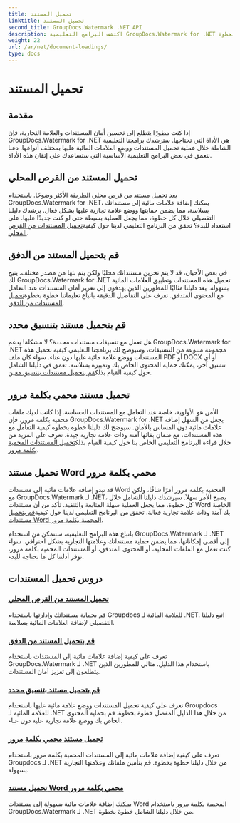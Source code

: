 ```yaml
---
title: تحميل المستند
linktitle: تحميل المستند
second_title: GroupDocs.Watermark .NET API
description: اكتشف البرامج التعليمية GroupDocs.Watermark for .NET لتحميل المستندات ووضع علامة مائية عليها، مما يضمن أمان المستندات والعلامة التجارية من خلال أدلة خطوة بخطوة.
weight: 22
url: /ar/net/document-loadings/
type: docs
---
```

# تحميل المستند

## مقدمة
إذا كنت مطورًا يتطلع إلى تحسين أمان المستندات والعلامة التجارية، فإن GroupDocs.Watermark for .NET هي الأداة التي تحتاجها. سترشدك برامجنا التعليمية الشاملة خلال عملية تحميل المستندات ووضع العلامات المائية عليها بمختلف أنواعها. دعنا نتعمق في بعض البرامج التعليمية الأساسية التي ستساعدك على إتقان هذه الأداة.

## تحميل المستند من القرص المحلي
يعد تحميل مستند من قرص محلي الطريقة الأكثر وضوحًا. باستخدام GroupDocs.Watermark for .NET، يمكنك إضافة علامات مائية إلى مستنداتك بسلاسة، مما يضمن حمايتها ووضع علامة تجارية عليها بشكل فعال. يرشدك دليلنا التفصيلي خلال كل خطوة، مما يجعل العملية بسيطة حتى لو كنت جديدًا عليها. على استعداد للبدء؟ تحقق من البرنامج التعليمي لدينا حول كيفية[تحميل المستندات من القرص المحلي](./load-document-from-local-disk/).

## قم بتحميل المستند من الدفق
 في بعض الأحيان، قد لا يتم تخزين مستنداتك محليًا ولكن يتم بثها من مصدر مختلف. يتيح لك GroupDocs.Watermark for .NET تحميل هذه المستندات وتطبيق العلامات المائية بسهولة. يعد دليلنا مثاليًا للمطورين الذين يهدفون إلى تعزيز أمان المستندات عند التعامل مع المحتوى المتدفق. تعرف على التفاصيل الدقيقة باتباع تعليماتنا خطوة بخطوة[تحميل المستندات من الدفق](./load-document-from-stream/).

## قم بتحميل مستند بتنسيق محدد
هل تعمل مع تنسيقات مستندات محددة؟ لا مشكلة! يدعم GroupDocs.Watermark for .NET مجموعة متنوعة من التنسيقات، وسيوضح لك برنامجنا التعليمي كيفية تحميل هذه المستندات ووضع علامة مائية عليها دون عناء. سواء كان ملف PDF أو DOCX أو أي تنسيق آخر، يمكنك حماية المحتوى الخاص بك وتمييزه بسلاسة. تعمق في دليلنا الشامل حول كيفية القيام بذلك[قم بتحميل مستندات بتنسيق معين](./load-specific-format-document/).

## تحميل مستند محمي بكلمة مرور
 الأمن هو الأولوية، خاصة عند التعامل مع المستندات الحساسة. إذا كانت لديك ملفات محمية بكلمة مرور، فإن GroupDocs.Watermark for .NET يجعل من السهل إضافة علامات مائية دون المساس بالأمان. سيوضح لك دليلنا خطوة بخطوة كيفية التعامل مع هذه المستندات، مع ضمان بقائها آمنة وذات علامة تجارية جيدة. تعرف على المزيد من خلال قراءة البرنامج التعليمي الخاص بنا حول كيفية القيام بذلك[تحميل المستندات المحمية بكلمة مرور](./load-password-protected-document/).

## تحميل مستند Word محمي بكلمة مرور
قد تبدو إضافة علامات مائية إلى مستندات Word المحمية بكلمة مرور أمرًا شاقًا، ولكن مع GroupDocs.Watermark لـ .NET، يصبح الأمر سهلاً. سيرشدك دليلنا الشامل خلال كل خطوة، مما يجعل العملية سهلة المتابعة والتنفيذ. تأكد من أن مستندات Word الخاصة بك آمنة وذات علامة تجارية فعالة. تحقق من البرنامج التعليمي لدينا حول كيفية[قم بتحميل مستندات Word المحمية بكلمة مرور](./load-password-protected-word-document/).

باتباع هذه البرامج التعليمية، ستتمكن من استخدام GroupDocs.Watermark لـ .NET إلى أقصى إمكاناتها، مما يضمن حماية مستنداتك وعلامتها التجارية بشكل احترافي. سواء كنت تعمل مع الملفات المحلية، أو المحتوى المتدفق، أو المستندات المحمية بكلمة مرور، توفر أدلتنا كل ما تحتاجه للبدء.
## دروس تحميل المستندات
### [تحميل المستند من القرص المحلي](./load-document-from-local-disk/)
قم بحماية مستنداتك وإدارتها باستخدام Groupdocs للعلامة المائية لـ .NET. اتبع دليلنا التفصيلي لإضافة العلامات المائية بسلاسة.
### [قم بتحميل المستند من الدفق](./load-document-from-stream/)
تعرف على كيفية إضافة علامات مائية إلى المستندات باستخدام GroupDocs.Watermark لـ .NET باستخدام هذا الدليل. مثالي للمطورين الذين يتطلعون إلى تعزيز أمان المستندات.
### [قم بتحميل مستند بتنسيق محدد](./load-specific-format-document/)
تعرف على كيفية تحميل المستندات ووضع علامة مائية عليها باستخدام Groupdocs للعلامة المائية لـ .NET من خلال هذا الدليل المفصل خطوة بخطوة. قم بحماية المحتوى الخاص بك ووضع علامة تجارية عليه دون عناء.
### [تحميل مستند محمي بكلمة مرور](./load-password-protected-document/)
تعرف على كيفية إضافة علامات مائية إلى المستندات المحمية بكلمة مرور باستخدام Groupdocs لـ .NET من خلال دليلنا خطوة بخطوة. قم بتأمين ملفاتك وعلامتها التجارية بسهولة.
### [تحميل مستند Word محمي بكلمة مرور](./load-password-protected-word-document/)
يمكنك إضافة علامات مائية بسهولة إلى مستندات Word المحمية بكلمة مرور باستخدام GroupDocs.Watermark لـ .NET من خلال دليلنا الشامل خطوة بخطوة.